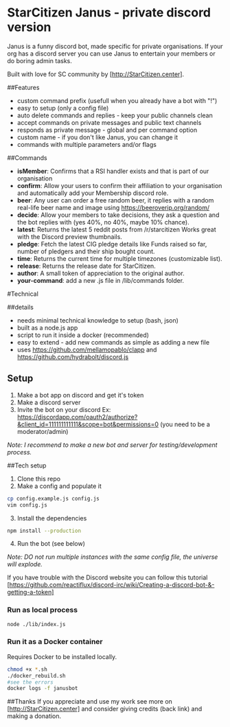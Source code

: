 # StarCitizen Janus - private discord version
Janus is a funny discord bot, made specific for private organisations.
If your org has a discord server you can use Janus to entertain your members or do boring admin tasks.

Built with love for SC community by [http://StarCitizen.center].

##Features
* custom command prefix (usefull when you already have a bot with "!")
* easy to setup (only a config file)
* auto delete commands and replies - keep your public channels clean
* accept commands on private messages and public text channels
* responds as private message - global and per command option
* custom name - if you don't like Janus, you can change it
* commands with multiple parameters and/or flags

##Commands
* **isMember**: Confirms that a RSI handler exists and that is part of our organisation
* **confirm**: Allow your users to confirm their affiliation to your organisation and automatically add your Membership discord role.
* **beer**: Any user can order a free random beer, it replies with a random real-life beer name and image using https://beeroverip.org/random/
* **decide**: Allow your members to take decisions, they ask a question and the bot replies with (yes 40%, no 40%, maybe 10% chance).
* **latest**: Returns the latest 5 reddit posts from /r/starcitizen Works great with the Discord preview thumbnails.
* **pledge**: Fetch the latest CIG pledge details like Funds raised so far, number of pledgers and their ship bought count.
* **time**: Returns the current time for multiple timezones (customizable list).
* **release**: Returns the release date for StarCitizen.
* **author**: A small token of appreciation to the original author.
* **your-command**: add a new .js file in /lib/commands folder.

#Technical

##details
* needs minimal technical knowledge to setup (bash, json)
* built as a node.js app
* script to run it inside a docker (recommended)
* easy to extend - add new commands as simple as adding a new file
* uses https://github.com/mellamopablo/clapp and https://github.com/hydrabolt/discord.js


## Setup
1. Make a bot app on discord and get it's token
2. Make a discord server
3. Invite the bot on your discord Ex: https://discordapp.com/oauth2/authorize?&client_id=111111111111&scope=bot&permissions=0  (you need to be a moderator/admin)

*Note: I recommend to make a new bot and server for testing/development process.*

##Tech setup
 1. Clone this repo
 2. Make a config and populate it
```bash
cp config.example.js config.js
vim config.js
```
3. Install the dependencies
```bash
npm install --production
```
4. Run the bot (see below)


*Note: DO not run multiple instances with the same config file, the universe will explode.*

If you have trouble with the Discord website you can follow this tutorial [https://github.com/reactiflux/discord-irc/wiki/Creating-a-discord-bot-&-getting-a-token]

### Run as local process

```bash
node ./lib/index.js
```

### Run it as a Docker container
Requires Docker to be installed locally.

```bash
chmod +x *.sh
./docker_rebuild.sh
#see the errors
docker logs -f janusbot
```

##Thanks
If you appreciate and use my work see more on [http://StarCitizen.center] and consider giving credits (back link) and making a donation.
